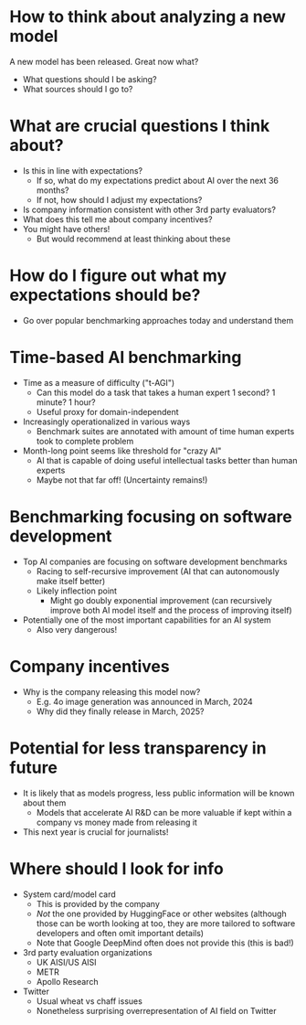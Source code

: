 # How to think about analyzing a new model

A new model has been released. Great now what?

+ What questions should I be asking?
+ What sources should I go to?

# What are crucial questions I think about?

+ Is this in line with expectations?
    * If so, what do my expectations predict about AI over the next 36 months?
    * If not, how should I adjust my expectations?
+ Is company information consistent with other 3rd party evaluators?
+ What does this tell me about company incentives?
+ You might have others!
    * But would recommend at least thinking about these

# How do I figure out what my expectations should be?

+ Go over popular benchmarking approaches today and understand them

# Time-based AI benchmarking

+ Time as a measure of difficulty ("t-AGI")
    * Can this model do a task that takes a human expert 1 second? 1 minute? 1
      hour?
    * Useful proxy for domain-independent
+ Increasingly operationalized in various ways
    * Benchmark suites are annotated with amount of time human experts took to
      complete problem
+ Month-long point seems like threshold for "crazy AI"
    * AI that is capable of doing useful intellectual tasks better than human
      experts
    * Maybe not that far off! (Uncertainty remains!)

# Benchmarking focusing on software development

+ Top AI companies are focusing on software development benchmarks
    * Racing to self-recursive improvement (AI that can autonomously make itself
      better)
    * Likely inflection point
        - Might go doubly exponential improvement (can recursively improve both
          AI model itself and the process of improving itself)
+ Potentially one of the most important capabilities for an AI system
    * Also very dangerous!

# Company incentives

+ Why is the company releasing this model now?
    * E.g. 4o image generation was announced in March, 2024
    * Why did they finally release in March, 2025?

# Potential for less transparency in future

+ It is likely that as models progress, less public information will be known
  about them
    * Models that accelerate AI R&D can be more valuable if kept within a
      company vs money made from releasing it
+ This next year is crucial for journalists!

# Where should I look for info

+ System card/model card
    * This is provided by the company
    * *Not* the one provided by HuggingFace or other websites (although those
      can be worth looking at too, they are more tailored to software developers
      and often omit important details)
    * Note that Google DeepMind often does not provide this (this is bad!)
+ 3rd party evaluation organizations
    * UK AISI/US AISI
    * METR
    * Apollo Research
+ Twitter
    * Usual wheat vs chaff issues
    * Nonetheless surprising overrepresentation of AI field on Twitter
